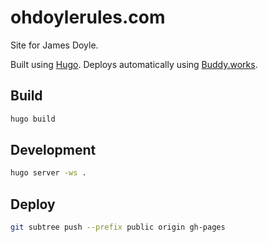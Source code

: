 ohdoylerules.com
================

Site for James Doyle.

Built using [Hugo](https://gohugo.io/). Deploys automatically using [Buddy.works](https://buddy.works/).

## Build

```sh
hugo build
```

## Development

```sh
hugo server -ws .
```

## Deploy

```sh
git subtree push --prefix public origin gh-pages
```
